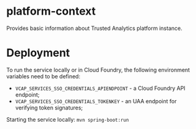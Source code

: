 # platform-context
Provides basic information about Trusted Analytics platform instance.

# Deployment
To run the service locally or in Cloud Foundry, the following environment variables need to be defined:

* `VCAP_SERVICES_SSO_CREDENTIALS_APIENDPOINT` - a Cloud Foundry API endpoint;
* `VCAP_SERVICES_SSO_CREDENTIALS_TOKENKEY` - an UAA endpoint for verifying token signatures;

Starting the service locally:
`mvn spring-boot:run`

